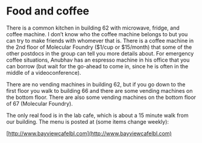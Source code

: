# Food and coffee

There is a common kitchen in building 62 with microwave, fridge, and coffee machine. I don’t know who the coffee machine belongs to but you can try to make friends with whomever that is. There is a coffee machine in the 2nd floor of Molecular Foundry ($1/cup or $15/month) that some of the other postdocs in the group can tell you more details about. For emergency coffee situations, Anubhav has an espresso machine in his office that you can borrow (but wait for the go-ahead to come in, since he is often in the middle of a videoconference).

There are no vending machines in building 62, but if you go down to the first floor you walk to building 66 and there are some vending machines on the bottom floor. There are also some vending machines on the bottom floor of 67 (Molecular Foundry).

The only real food is in the lab cafe, which is about a 15 minute walk from our building. The menu is posted at (some items change weekly):&#x20;

[http://www.bayviewcafelbl.com](http://www.bayviewcafelbl.com)
